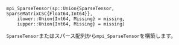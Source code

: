 ```
mpi_SparseTensor(sp::Union{SparseTensor, SparseMatrixCSC{Float64,Int64}}, 
    ilower::Union{Int64, Missing} = missing,
    iupper::Union{Int64, Missing} = missing)
```

`SparseTensor`またはスパース配列から`mpi_SparseTensor`を構築します。
